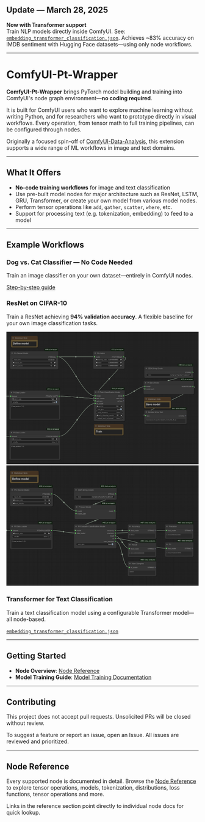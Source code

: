 ## Update — March 28, 2025

**Now with Transformer support**  
Train NLP models directly inside ComfyUI. See: [`embedding_transformer_classification.json`](examples/workflows/embedding_transformer_classification.json). Achieves ~83% accuracy on IMDB sentiment with Hugging Face datasets—using only node workflows.

---

# ComfyUI-Pt-Wrapper

**ComfyUI-Pt-Wrapper** brings PyTorch model building and training into ComfyUI's node graph environment—**no coding required**.

It is built for ComfyUI users who want to explore machine learning without writing Python, and for researchers who want to prototype directly in visual workflows. Every operation, from tensor math to full training pipelines, can be configured through nodes.

Originally a focused spin-off of [ComfyUI-Data-Analysis](https://github.com/HowToSD/ComfyUI-Data-Analysis), this extension supports a wide range of ML workflows in image and text domains.

---

## What It Offers

- **No-code training workflows** for image and text classification
- Use pre-built model nodes for major architecture such as ResNet, LSTM, GRU, Transformer, or create your own model from various model nodes.
- Perform tensor operations like `add`, `gather`, `scatter`, `where`, etc.
- Support for processing text (e.g. tokenization, embedding) to feed to a model

---

## Example Workflows

### Dog vs. Cat Classifier — No Code Needed
Train an image classifier on your own dataset—entirely in ComfyUI nodes.

[Step-by-step guide](docs/dog_cat_classification_model_training.md)

### ResNet on CIFAR-10
Train a ResNet achieving **94% validation accuracy**. A flexible baseline for your own image classification tasks.

![Training](docs/images/resnet_train.png)  
![Evaluation](docs/images/resnet_eval.png)

### Transformer for Text Classification
Train a text classification model using a configurable Transformer model—all node-based.

[`embedding_transformer_classification.json`](examples/workflows/embedding_transformer_classification.json)

---

## Getting Started

- **Node Overview**: [Node Reference](docs/reference/node_reference.md)
- **Model Training Guide**: [Model Training Documentation](docs/model_training.md)

---

## Contributing

This project does not accept pull requests. Unsolicited PRs will be closed without review.

To suggest a feature or report an issue, open an Issue. All issues are reviewed and prioritized.

---

## Node Reference

Every supported node is documented in detail. Browse the [Node Reference](docs/reference/node_reference.md) to explore tensor operations, models, tokenization, distributions, loss functions, tensor operations and more.

Links in the reference section point directly to individual node docs for quick lookup.